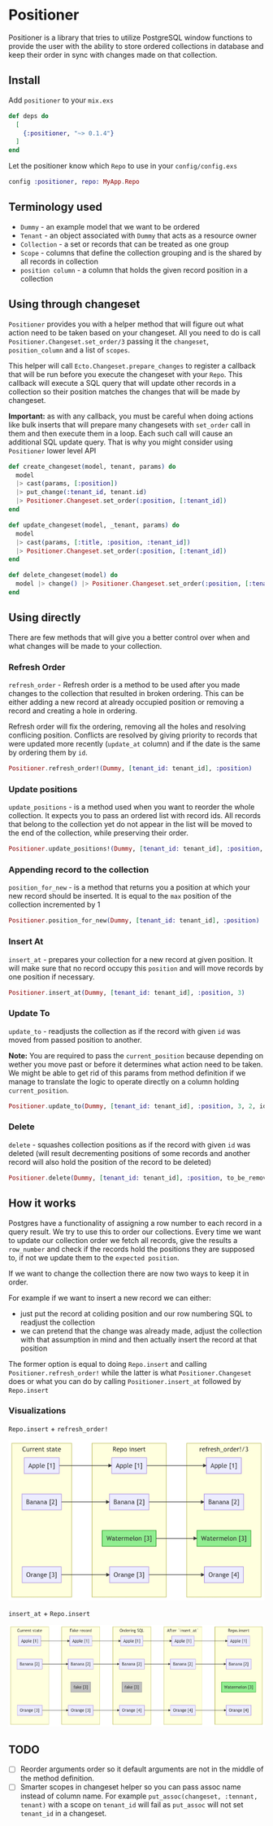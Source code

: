 # Positioner

Positioner is a library that tries to utilize PostgreSQL window functions to provide the user
with the ability to store ordered collections in database and keep their order in sync with changes made on that collection.

## Install

Add `positioner` to your `mix.exs`

```elixir
def deps do
  [
    {:positioner, "~> 0.1.4"}
  ]
end
```

Let the positioner know which `Repo` to use in your `config/config.exs`

```elixir
config :positioner, repo: MyApp.Repo
```

## Terminology used

* `Dummy` - an example model that we want to be ordered
* `Tenant` - an object associated with `Dummy` that acts as a resource owner
* `Collection` - a set or records that can be treated as one group
* `Scope` - columns that define the collection grouping and is the shared by all records in collection
* `position column` - a column that holds the given record position in a collection

## Using through changeset

`Positioner` provides you with a helper method that will figure out what action need to be taken based on your changeset. All you need to do is call `Positioner.Changeset.set_order/3`
passing it the `changeset`, `position_column` and a list of `scopes`.

This helper will call `Ecto.Changeset.prepare_changes` to register a callback that will be run before you execute the changeset with your `Repo`. This callback will execute a SQL query that will update other records in a collection so their position matches the changes that will be made by changeset.

**Important:** as with any callback, you must be careful when doing actions like bulk inserts that will prepare many changesets with `set_order` call in them and then execute them in a loop. Each such call will cause an additional SQL update query. That is why you might consider using `Positioner` lower level API

```elixir
def create_changeset(model, tenant, params) do
  model
  |> cast(params, [:position])
  |> put_change(:tenant_id, tenant.id)
  |> Positioner.Changeset.set_order(:position, [:tenant_id])
end
```

```elixir
def update_changeset(model, _tenant, params) do
  model
  |> cast(params, [:title, :position, :tenant_id])
  |> Positioner.Changeset.set_order(:position, [:tenant_id])
end
```

```elixir
def delete_changeset(model) do
  model |> change() |> Positioner.Changeset.set_order(:position, [:tenant_id])
end
```

## Using directly

There are few methods that will give you a better control over when and what changes will be made to your collection.

### Refresh Order

`refresh_order` - Refresh order is a method to be used after you made changes to the collection that resulted in broken ordering. This can be either adding a new record at already occupied position or removing a record and creating a hole in ordering.

Refresh order will fix the ordering, removing all the holes and resolving conflicing position.
Conflicts are resolved by giving priority to records that were updated more recently (`update_at` column) and if the date is the same by ordering them by `id`.

```elixir
Positioner.refresh_order!(Dummy, [tenant_id: tenant_id], :position)
```

### Update positions

`update_positions` - is a method used when you want to reorder the whole collection. It expects you to pass an ordered list with record ids. All records that belong to the collection yet do not appear in the list will be moved to the end of the collection, while preserving their order.

```elixir
Positioner.update_positions!(Dummy, [tenant_id: tenant_id], :position, [d3, d4, d2, d1])
```

### Appending record to the collection

`position_for_new` - is a method that returns you a position at which your new record should be inserted. It is equal to the `max` position of the collection incremented by 1

```elixir
Positioner.position_for_new(Dummy, [tenant_id: tenant_id], :position)
```

### Insert At

`insert_at` - prepares your collection for a new record at given position. It will make sure that no record occupy this `position` and will move records by one position if necessary.

```elixir
Positioner.insert_at(Dummy, [tenant_id: tenant_id], :position, 3)
```

### Update To

`update_to` - readjusts the collection as if the record with given `id` was moved from passed position to another.

**Note:** You are required to pass the `current_position` because depending on wether you move past or before it determines what action need to be taken. We might be able to get rid of this params from method definition if we manage to translate the logic to operate directly on a column holding `current_position`.

```elixir
Positioner.update_to(Dummy, [tenant_id: tenant_id], :position, 3, 2, id)
```

### Delete

`delete` - squashes collection positions as if the record with given `id` was deleted (will result decrementing positions of some records and another record will also hold the position of the record to be deleted)

```elixir
Positioner.delete(Dummy, [tenant_id: tenant_id], :position, to_be_removed_id)
```

## How it works

Postgres have a functionality of assigning a row number to each record in a query result.
We try to use this to order our collections. Every time we want to update our collection order
we fetch all records, give the results a `row_number` and check if the records hold the positions they are supposed to, if not we update them to the `expected position`.

If we want to change the collection there are now two ways to keep it in order.

For example if we want to insert a new record we can either:

* just put the record at coliding position and our row numbering SQL to readjust the collection
* we can pretend that the change was already made, adjust the collection with that assumption in mind and then actually insert the record at that position

The former option is equal to doing `Repo.insert` and calling `Positioner.refresh_order!`
while the latter is what `Positioner.Changeset` does or what you can do by calling `Positioner.insert_at` followed by `Repo.insert`

### Visualizations

`Repo.insert` + `refresh_order!`

![repo insert followed by refresh order diagram](./assets/refresh_order.png)

`insert_at` + `Repo.insert`

![Insert at followed by repo insert diagram](./assets/insert_at.png)

## TODO

* [ ] Reorder arguments order so it default arguments are not in the middle of the method definition.
* [ ] Smarter scopes in changeset helper so you can pass assoc name instead of column name. For example `put_assoc(changeset, :tennant, tenant)` with a scope on `tenant_id` will fail as `put_assoc` will not set `tenant_id` in a changeset.
